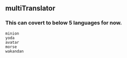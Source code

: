 ## multiTranslator
### This can covert to below 5 languages for now.

    minion
    yoda
    avatar
    morse
    wakandan

